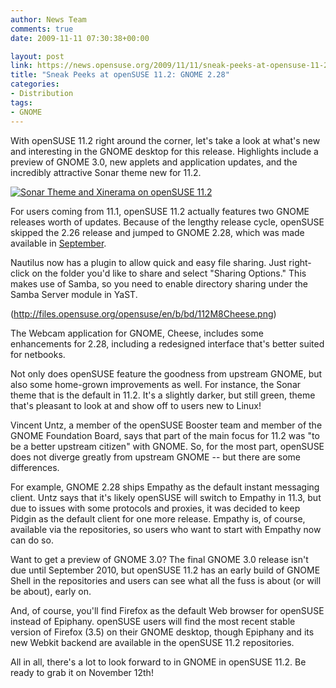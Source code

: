 ```yaml
---
author: News Team
comments: true
date: 2009-11-11 07:30:38+00:00

layout: post
link: https://news.opensuse.org/2009/11/11/sneak-peeks-at-opensuse-11-2-gnome-2-28/
title: "Sneak Peeks at openSUSE 11.2: GNOME 2.28"
categories:
- Distribution
tags:
- GNOME
---
```

With openSUSE 11.2 right around the corner, let's take a look at what's new and interesting in the GNOME desktop for this release. Highlights include a preview of GNOME 3.0, new applets and application updates, and the incredibly attractive Sonar theme new for 11.2.

[![Sonar Theme and Xinerama on openSUSE 11.2](http://farm3.static.flickr.com/2791/4090185161_9a7976304d.jpg)](http://www.flickr.com/photos/jzb/4090185161/)

For users coming from 11.1, openSUSE 11.2 actually features two GNOME releases worth of updates. Because of the lengthy release cycle, openSUSE skipped the 2.26 release and jumped to GNOME 2.28, which was made available in [September](http://www.gnome.org/press/releases/2009-09-gnome228.html).

Nautilus now has a plugin to allow quick and easy file sharing. Just right-click on the folder you'd like to share and select "Sharing Options." This makes use of Samba, so you need to enable directory sharing under the Samba Server module in YaST.

(http://files.opensuse.org/opensuse/en/b/bd/112M8Cheese.png)

The Webcam application for GNOME, Cheese, includes some enhancements for 2.28, including a redesigned interface that's better suited for netbooks.

Not only does openSUSE feature the goodness from upstream GNOME, but also some home-grown improvements as well. For instance, the Sonar theme that is the default in 11.2. It's a slightly darker, but still green, theme that's pleasant to look at and show off to users new to Linux!

Vincent Untz, a member of the openSUSE Booster team and member of the GNOME Foundation Board, says that part of the main focus for 11.2 was "to be a better upstream citizen" with GNOME. So, for the most part, openSUSE does not diverge greatly from upstream GNOME -- but there are some differences.

For example, GNOME 2.28 ships Empathy as the default instant messaging client. Untz says that it's likely openSUSE will switch to Empathy in 11.3, but due to issues with some protocols and proxies, it was decided to keep Pidgin as the default client for one more release. Empathy is, of course, available via the repositories, so users who want to start with Empathy now can do so.

Want to get a preview of GNOME 3.0? The final GNOME 3.0 release isn't due until September 2010, but openSUSE 11.2 has an early build of GNOME Shell in the repositories and users can see what all the fuss is about (or will be about), early on.

And, of course, you'll find Firefox as the default Web browser for openSUSE instead of Epiphany. openSUSE users will find the most recent stable version of Firefox (3.5) on their GNOME desktop, though Epiphany and its new Webkit backend are available in the openSUSE 11.2 repositories.

All in all, there's a lot to look forward to in GNOME in openSUSE 11.2. Be ready to grab it on November 12th!		

